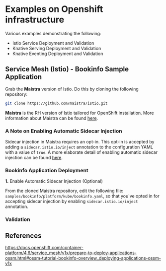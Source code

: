 # Examples on Openshift infrastructure

Various examples demonstrating the following: 

- Istio Service Deployment and Validation
- Knative Serving Deployment and Validation
- Knative Eventing Deployment and Validation

## Service Mesh (Istio) - Bookinfo Sample Application

Grab the **Maistra** version of Istio. Do this by cloning the following repository: 

```bash
git clone https://github.com/maistra/istio.git
```

**Maistra** is the RH version of Istio tailored for OpenShift installation. More information about Maistra can be found [here](https://maistra.io/docs/ossm-vs-community.html).

### A Note on Enabling Automatic Sidecar Injection

Sidecar injection in Maistra requires an opt-in. This opt-in is accepted by adding a `sidecar.istio.io/inject` annotation to the configuration YAML with a value of `true`. A more elaborate detail of enabling automatic sidecar injection can be found [here](https://docs.openshift.com/container-platform/4.6/service_mesh/v1x/prepare-to-deploy-applications-ossm.html#ossm-automatic-sidecar-injection_deploying-applications-ossm-v1x). 

### Bookinfo Application Deployment

**1.** Enable Automatic Sidecar Injection (Optional)


From the cloned Maistra repository, edit the following file: `samples/bookinfo/platform/kube/bookinfo.yaml`, so that you've opted in for accepting sidecar injection by enabling `sidecar.istio.io/inject` annotation. 



### Validation

## References

https://docs.openshift.com/container-platform/4.6/service_mesh/v1x/prepare-to-deploy-applications-ossm.html#ossm-tutorial-bookinfo-overview_deploying-applications-ossm-v1x